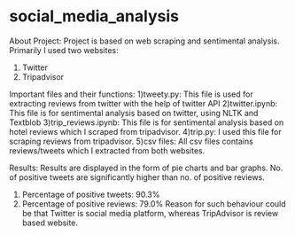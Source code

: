 # social_media_analysis
About Project:
Project is based on web scraping and sentimental analysis. Primarily I used two websites:
1) Twitter
2) Tripadvisor

Important files and their functions:
1)tweety.py: This file is used for extracting reviews from twitter with the help of twitter API
2)twitter.ipynb: This file is for sentimental analysis based on twitter, using NLTK and Textblob
3)trip_reviews.ipynb: This file is for sentimental analysis based on hotel reviews which I scraped from tripadvisor.
4)trip.py: I used this file for scraping reviews from tripadvisor.
5)csv files: All csv files contains reviews/tweets which I extracted from both websites.

Results:
Results are displayed in the form of pie charts and bar graphs. No. of positive tweets are significantly higher than no. of positive reviews.
1) Percentage of positive tweets: 90.3%
2) Percentage of positive reviews: 79.0%
Reason for such behaviour could be that Twitter is social media platform, whereas TripAdvisor is review based website.

